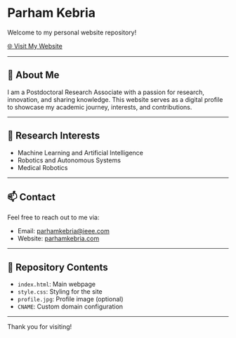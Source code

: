 
# Parham Kebria

Welcome to my personal website repository!

<a href="https://parhamkebria.com" target="_blank">🌐 Visit My Website</a>

---

## 🧠 About Me
I am a Postdoctoral Research Associate with a passion for research, innovation, and sharing knowledge. This website serves as a digital profile to showcase my academic journey, interests, and contributions.

---

## 🔬 Research Interests
- Machine Learning and Artificial Intelligence
- Robotics and Autonomous Systems
- Medical Robotics

---

## 📫 Contact
Feel free to reach out to me via:
- Email: parhamkebria@ieee.com
- Website: <a href="https://parhamkebria.com" target="_blank">parhamkebria.com</a>

---

## 📁 Repository Contents
- `index.html`: Main webpage
- `style.css`: Styling for the site
- `profile.jpg`: Profile image (optional)
- `CNAME`: Custom domain configuration

---

Thank you for visiting!

